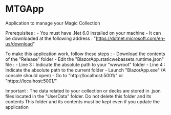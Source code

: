# MTGApp
Application to manage your Magic Collection

Prerequisites : 
    - You must have .Net 6.0 installed on your machine
        - It can be downloaded at the following address : "https://dotnet.microsoft.com/en-us/download"

To make this application work, follow these steps : 
    - Download the contents of the "Release" folder
    - Edit the "BlazorApp.staticwebassets.runtime.json" file : 
        - Line 3 : Indicate the absolute path to your "wwwroot" folder
        - Line 4 : Indicate the absolute path to the  current folder
    - Launch "BlazorApp.exe" (A console should open)
    - Go to "http://localhost:5001/" or "https://localhost:5001/"

Important : The data related to your collection or decks are stored in .json files located in the "UserData" folder.
Do not delete this folder and its contents
This folder and its contents must be kept even if you update the application
